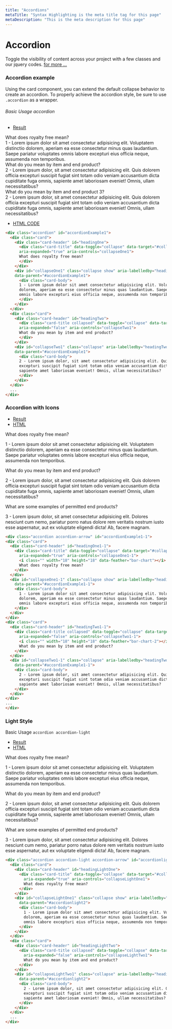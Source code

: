 ```yaml
---
title: "Accordions"
metaTitle: "Syntax Highlighting is the meta title tag for this page"
metaDescription: "This is the meta description for this page"
---
```


Accordion
=========

Toggle the visibility of content across your project with a few classes and our jquery codes. [for more ...](https://getbootstrap.com/docs/4.5/components/collapse/#accordion-example)

### Accordion example

Using the card component, you can extend the default collapse behavior to create an accordion. To properly achieve the accordion style, be sure to use `.accordion` as a wrapper.



###### Basic Usage accordion

*   [Result](#fx-result-1)

<div class="accordion" id="accordionExample1">
  <div class="card">
    <div class="card-header" id="headingOne">
      <div class="card-title" data-toggle="collapse" data-target="#collapseOne1"
      aria-expanded="true" aria-controls="collapseOne1">
      What does royalty free mean?
      </div>
    </div>
    <div id="collapseOne1" class="collapse show" aria-labelledby="headingOne"
    data-parent="#accordionExample1">
      <div class="card-body">
      1 - Lorem ipsum dolor sit amet consectetur adipisicing elit. Voluptatem distinctio
      dolorem, aperiam ea esse consectetur minus quas laudantium. Saepe pariatur voluptates
      omnis labore excepturi eius officia neque, assumenda non temporibus.
      </div>
    </div>
  </div>
  <div class="card">
    <div class="card-header" id="headingTwo">
      <div class="card-title collapsed" data-toggle="collapse" data-target="#collapseTwo1"
      aria-expanded="false" aria-controls="collapseTwo1">
      What do you mean by item and end product?
      </div>
    </div>
    <div id="collapseTwo1" class="collapse" aria-labelledby="headingTwo1"
    data-parent="#accordionExample1">
      <div class="card-body">
      2 - Lorem ipsum dolor, sit amet consectetur adipisicing elit. Quis dolorem officia
      excepturi suscipit fugiat sint totam odio veniam accusantium dicta cupiditate fuga omnis,
      sapiente amet laboriosam eveniet! Omnis, ullam necessitatibus?
      </div>
    </div>
  </div>
  <div class="card">
    <div class="card-header" id="headingThree">
      <div class="card-title collapsed" data-toggle="collapse" data-target="#collapseThree1"
      aria-expanded="false" aria-controls="collapseThree1">
      What do you mean by item and end product 3?
      </div>
    </div>
    <div id="collapseThree1" class="collapse" aria-labelledby="headingThree1"
    data-parent="#accordionExample1">
      <div class="card-body">
      2 - Lorem ipsum dolor, sit amet consectetur adipisicing elit. Quis dolorem officia
      excepturi suscipit fugiat sint totam odio veniam accusantium dicta cupiditate fuga omnis,
      sapiente amet laboriosam eveniet! Omnis, ullam necessitatibus?
      </div>
    </div>
  </div>
</div>


*   [HTML CODE](#fx-html-1)

```html
<div class="accordion" id="accordionExample1">
  <div class="card">
    <div class="card-header" id="headingOne">
      <div class="card-title" data-toggle="collapse" data-target="#collapseOne1"
      aria-expanded="true" aria-controls="collapseOne1">
      What does royalty free mean?
      </div>
    </div>
    <div id="collapseOne1" class="collapse show" aria-labelledby="headingOne"
    data-parent="#accordionExample1">
      <div class="card-body">
      1 - Lorem ipsum dolor sit amet consectetur adipisicing elit. Voluptatem distinctio
      dolorem, aperiam ea esse consectetur minus quas laudantium. Saepe pariatur voluptates
      omnis labore excepturi eius officia neque, assumenda non temporibus.
      </div>
    </div>
  </div>
  <div class="card">
    <div class="card-header" id="headingTwo">
      <div class="card-title collapsed" data-toggle="collapse" data-target="#collapseTwo1"
      aria-expanded="false" aria-controls="collapseTwo1">
      What do you mean by item and end product?
      </div>
    </div>
    <div id="collapseTwo1" class="collapse" aria-labelledby="headingTwo1"
    data-parent="#accordionExample1">
      <div class="card-body">
      2 - Lorem ipsum dolor, sit amet consectetur adipisicing elit. Quis dolorem officia
      excepturi suscipit fugiat sint totam odio veniam accusantium dicta cupiditate fuga omnis,
      sapiente amet laboriosam eveniet! Omnis, ullam necessitatibus?
      </div>
    </div>
  </div>
  ...
</div>
```

### Accordion with Icons

*   [Result](#fx-result-1-1)
*   [HTML](#fx-html-1-1)

What does royalty free mean?

1 - Lorem ipsum dolor sit amet consectetur adipisicing elit. Voluptatem distinctio dolorem, aperiam ea esse consectetur minus quas laudantium. Saepe pariatur voluptates omnis labore excepturi eius officia neque, assumenda non temporibus.

What do you mean by item and end product?

2 - Lorem ipsum dolor, sit amet consectetur adipisicing elit. Quis dolorem officia excepturi suscipit fugiat sint totam odio veniam accusantium dicta cupiditate fuga omnis, sapiente amet laboriosam eveniet! Omnis, ullam necessitatibus?

What are some examples of permitted end products?

3 - Lorem ipsum dolor, sit amet consectetur adipisicing elit. Dolores nesciunt cum nemo, pariatur porro natus dolore rem veritatis nostrum iusto esse aspernatur, aut ex voluptate eligendi dicta! Ab, facere magnam.

```html
<div class="accordion accordion-arrow" id="accordionExample1-1">
<div class="card">
  <div class="card-header" id="headingOne1-1">
    <div class="card-title" data-toggle="collapse" data-target="#collapseOne1-1"
      aria-expanded="true" aria-controls="collapseOne1-1">
      <i class="" width="18" height="18" data-feather="bar-chart"></i>
      What does royalty free mean?
    </div>
  </div>
  <div id="collapseOne1-1" class="collapse show" aria-labelledby="headingOne1-1"
    data-parent="#accordionExample1-1">
    <div class="card-body">
      1 - Lorem ipsum dolor sit amet consectetur adipisicing elit. Voluptatem distinctio
      dolorem, aperiam ea esse consectetur minus quas laudantium. Saepe pariatur voluptates
      omnis labore excepturi eius officia neque, assumenda non temporibus.
    </div>
  </div>
</div>
<div class="card">
  <div class="card-header" id="headingTwo1-1">
    <div class="card-title collapsed" data-toggle="collapse" data-target="#collapseTwo1-1"
      aria-expanded="false" aria-controls="collapseTwo1-1">
      <i class="" width="18" height="18" data-feather="bar-chart-2"></i>
      What do you mean by item and end product?
    </div>
  </div>
  <div id="collapseTwo1-1" class="collapse" aria-labelledby="headingTwo1-1"
    data-parent="#accordionExample1-1">
    <div class="card-body">
      2 - Lorem ipsum dolor, sit amet consectetur adipisicing elit. Quis dolorem officia
      excepturi suscipit fugiat sint totam odio veniam accusantium dicta cupiditate fuga omnis,
      sapiente amet laboriosam eveniet! Omnis, ullam necessitatibus?
    </div>
  </div>
</div>
...
</div>
```

### Light Style

Basic Usage `accordion accordion-light`

*   [Result](#fx-result-3)
*   [HTML](#fx-html-3)

What does royalty free mean?

1 - Lorem ipsum dolor sit amet consectetur adipisicing elit. Voluptatem distinctio dolorem, aperiam ea esse consectetur minus quas laudantium. Saepe pariatur voluptates omnis labore excepturi eius officia neque, assumenda non temporibus.

What do you mean by item and end product?

2 - Lorem ipsum dolor, sit amet consectetur adipisicing elit. Quis dolorem officia excepturi suscipit fugiat sint totam odio veniam accusantium dicta cupiditate fuga omnis, sapiente amet laboriosam eveniet! Omnis, ullam necessitatibus?

What are some examples of permitted end products?

3 - Lorem ipsum dolor, sit amet consectetur adipisicing elit. Dolores nesciunt cum nemo, pariatur porro natus dolore rem veritatis nostrum iusto esse aspernatur, aut ex voluptate eligendi dicta! Ab, facere magnam.

```html
<div class="accordion accordion-light accordion-arrow" id="accordionlight2">
  <div class="card">
    <div class="card-header" id="headingLightOne">
      <div class="card-title" data-toggle="collapse" data-target="#collapseLightOne1"
        aria-expanded="true" aria-controls="collapseLightOne1">
        What does royalty free mean?
      </div>
    </div>
    <div id="collapseLightOne1" class="collapse show" aria-labelledby="headingLightOne"
      data-parent="#accordionlight2">
      <div class="card-body">
        1 - Lorem ipsum dolor sit amet consectetur adipisicing elit. Voluptatem distinctio
        dolorem, aperiam ea esse consectetur minus quas laudantium. Saepe pariatur voluptates
        omnis labore excepturi eius officia neque, assumenda non temporibus.
      </div>
    </div>
  </div>
  <div class="card">
    <div class="card-header" id="headingLightTwo">
      <div class="card-title collapsed" data-toggle="collapse" data-target="#collapseLightTwo1"
        aria-expanded="false" aria-controls="collapseLightTwo1">
        What do you mean by item and end product?
      </div>
    </div>
    <div id="collapseLightTwo1" class="collapse" aria-labelledby="headingLightTwo1"
      data-parent="#accordionlight2">
      <div class="card-body">
        2 - Lorem ipsum dolor, sit amet consectetur adipisicing elit. Quis dolorem officia
        excepturi suscipit fugiat sint totam odio veniam accusantium dicta cupiditate fuga omnis,
        sapiente amet laboriosam eveniet! Omnis, ullam necessitatibus?
      </div>
    </div>
  </div>
  ...
</div>
```
